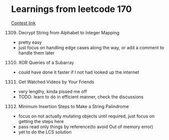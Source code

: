 # Learnings from leetcode 170

[Contest link](https://leetcode.com/contest/weekly-contest-170)

1309. Decrypt String from Alphabet to Integer Mapping
- pretty easy
- just focus on handling edge cases along the way, or add a comment to handle them later

1310. XOR Queries of a Subarray
- could have done it faster if I not had looked up the internet

1311. Get Watched Videos by Your Friends
- very lengthy, kinda pissed me off
- TODO: learn to do in efficient manner, check the discussions

1312. Minimum Insertion Steps to Make a String Palindrome
- focus on not actually mutating objects until required, just focus on getting the steps here
- pass read only things by reference(to avoid Out of memory error)
- yet to do the LCS solution
